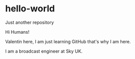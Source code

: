 # hello-world
Just another repository

Hi Humans!

Valentin here, I am just learning GitHub that's why I am here.

I am a broadcast engineer at Sky UK.
